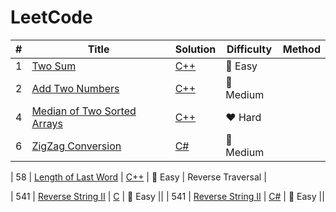 # LeetCode

| #    | Title                 | Solution  | Difficulty | Method |
| ---- | --------------------- | --------  | ---------- | ------ |
| 1    | [Two Sum](https://leetcode-cn.com/problems/two-sum/) | [C++](./0001%20-%20Two%20Sum.cpp) | :green_heart: Easy ||
| 2    | [Add Two Numbers](https://leetcode-cn.com/problems/add-two-numbers/) | [C++](./0002%20-%20Add%20Two%20Numbers.cpp) | :yellow_heart: Medium ||
| 4    | [Median of Two Sorted Arrays](https://leetcode-cn.com/problems/median-of-two-sorted-arrays/) | [C++](./0004%20-%20Median%20of%20Two%20Sorted%20Arrays.cpp) | :heart: Hard ||
| 6    | [ZigZag Conversion](https://leetcode-cn.com/problems/zigzag-conversion/) | [C#](./0006%20-%20ZigZag%20Conversion.cs) | :yellow_heart: Medium ||

| 58   | [Length of Last Word](https://leetcode-cn.com/problems/length-of-last-word/) | [C++](./0058%20-%20Two%20Sum.cpp) | :green_heart: Easy | Reverse Traversal |

| 541  | [Reverse String II](https://leetcode-cn.com/problems/reverse-string-ii/) | [C](./0541%20-%20Reverse%20String%20II.c) | :green_heart: Easy ||
| 541  | [Reverse String II](https://leetcode-cn.com/problems/reverse-string-ii/) | [C#](./0541%20-%20Reverse%20String%20II.cs) | :green_heart: Easy ||
